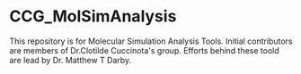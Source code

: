 # CCG_MolSimAnalysis
This repository is for Molecular Simulation Analysis Tools. Initial contributors are members of Dr.Clotilde Cuccinota's group. Efforts behind these toold are lead by Dr. Matthew T Darby.
